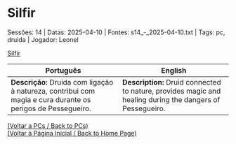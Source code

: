 
# Silfir

Sessões: 14 | Datas: 2025-04-10 | Fontes: s14_-_2025-04-10.txt | Tags: pc, druida | Jogador: Leonel

[Silfir](silfir.png)

| Português | English |
|-----------|---------|
| **Descrição:** Druida com ligação à natureza, contribui com magia e cura durante os perigos de Pessegueiro. | **Description:** Druid connected to nature, provides magic and healing during the dangers of Pessegueiro. |

[(Voltar a PCs / Back to PCs)](pcs.md)  
[(Voltar à Página Inicial / Back to Home Page)](index.md)


